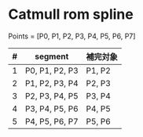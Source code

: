 # Catmull rom spline

Points = [P0, P1, P2, P3, P4, P5, P6, P7]

|#|segment|補完対象|
|---|---|---|
|1|P0, P1, P2, P3|P1, P2|
|2|P1, P2, P3, P4|P2, P3|
|3|P2, P3, P4, P5|P3, P4|
|4|P3, P4, P5, P6|P4, P5|
|5|P4, P5, P6, P7|P5, P6|
